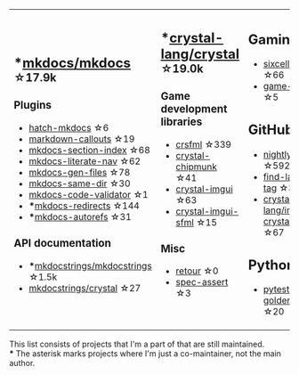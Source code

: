 <table><tr><td>

## **\***[mkdocs/mkdocs](https://github.com/mkdocs/mkdocs) <sup>☆17.9k</sup>

### Plugins

* [hatch-mkdocs](https://github.com/mkdocs/hatch-mkdocs) ☆6
* [markdown-callouts](https://github.com/oprypin/markdown-callouts) ☆19
* [mkdocs-section-index](https://github.com/oprypin/mkdocs-section-index) ☆68
* [mkdocs-literate-nav](https://github.com/oprypin/mkdocs-literate-nav) ☆62
* [mkdocs-gen-files](https://github.com/oprypin/mkdocs-gen-files) ☆78
* [mkdocs-same-dir](https://github.com/oprypin/mkdocs-same-dir) ☆30
* [mkdocs-code-validator](https://github.com/oprypin/mkdocs-code-validator) ☆1
* **\***[mkdocs-redirects](https://github.com/mkdocs/mkdocs-redirects) ☆144
* **\***[mkdocs-autorefs](https://github.com/mkdocstrings/autorefs) ☆31

### API documentation

* **\***[mkdocstrings/mkdocstrings](https://github.com/mkdocstrings/mkdocstrings) ☆1.5k
* [mkdocstrings/crystal](https://github.com/mkdocstrings/crystal) ☆27

</td><td>

## **\***[crystal-lang/crystal](https://github.com/crystal-lang/crystal) <sup>☆19.0k</sup>

### Game development libraries

* [crsfml](https://github.com/oprypin/crsfml) ☆339
* [crystal-chipmunk](https://github.com/oprypin/crystal-chipmunk) ☆41
* [crystal-imgui](https://github.com/oprypin/crystal-imgui) ☆63
* [crystal-imgui-sfml](https://github.com/oprypin/crystal-imgui-sfml) ☆15

### Misc

* [retour](https://github.com/oprypin/retour) ☆0
* [spec-assert](https://github.com/oprypin/spec-assert) ☆3
  
&nbsp;

</td><td>

## Gaming

* [sixcells](https://github.com/oprypin/sixcells) ☆66
* [game-bots](https://github.com/oprypin/game-bots) ☆5

## GitHub

* [nightly.link](https://github.com/oprypin/nightly.link) ☆592
* [find-latest-tag](https://github.com/oprypin/find-latest-tag) ☆32
* [crystal-lang/install-crystal](https://github.com/crystal-lang/install-crystal) ☆67

## Python

* [pytest-golden](https://github.com/oprypin/pytest-golden) ☆20

</tr></table>

This list consists of projects that I'm a part of that are still maintained.  
**\*** The asterisk marks projects where I'm just a co-maintainer, not the main author.
